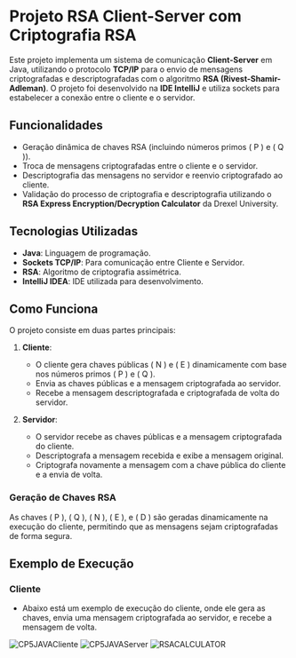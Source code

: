 # Projeto RSA Client-Server com Criptografia RSA

Este projeto implementa um sistema de comunicação **Client-Server** em Java, utilizando o protocolo **TCP/IP** para o envio de mensagens criptografadas e descriptografadas com o algoritmo **RSA (Rivest-Shamir-Adleman)**. O projeto foi desenvolvido na **IDE IntelliJ** e utiliza sockets para estabelecer a conexão entre o cliente e o servidor.

## Funcionalidades
- Geração dinâmica de chaves RSA (incluindo números primos \( P \) e \( Q \)).
- Troca de mensagens criptografadas entre o cliente e o servidor.
- Descriptografia das mensagens no servidor e reenvio criptografado ao cliente.
- Validação do processo de criptografia e descriptografia utilizando o **RSA Express Encryption/Decryption Calculator** da Drexel University.

## Tecnologias Utilizadas
- **Java**: Linguagem de programação.
- **Sockets TCP/IP**: Para comunicação entre Cliente e Servidor.
- **RSA**: Algoritmo de criptografia assimétrica.
- **IntelliJ IDEA**: IDE utilizada para desenvolvimento.

## Como Funciona
O projeto consiste em duas partes principais:

1. **Cliente**:
   - O cliente gera chaves públicas \( N \) e \( E \) dinamicamente com base nos números primos \( P \) e \( Q \).
   - Envia as chaves públicas e a mensagem criptografada ao servidor.
   - Recebe a mensagem descriptografada e criptografada de volta do servidor.

2. **Servidor**:
   - O servidor recebe as chaves públicas e a mensagem criptografada do cliente.
   - Descriptografa a mensagem recebida e exibe a mensagem original.
   - Criptografa novamente a mensagem com a chave pública do cliente e a envia de volta.

### Geração de Chaves RSA
As chaves \( P \), \( Q \), \( N \), \( E \), e \( D \) são geradas dinamicamente na execução do cliente, permitindo que as mensagens sejam criptografadas de forma segura.

## Exemplo de Execução
### Cliente
- Abaixo está um exemplo de execução do cliente, onde ele gera as chaves, envia uma mensagem criptografada ao servidor, e recebe a mensagem de volta.

![CP5JAVACliente](https://github.com/user-attachments/assets/3db376d5-3fc9-4d86-a638-79c8ac49bca5)
![CP5JAVAServer](https://github.com/user-attachments/assets/15056391-b921-4d98-999a-2710e5d6b18c)
![RSACALCULATOR](https://github.com/user-attachments/assets/322cf5a1-6294-49a8-9518-748af8e28979)
